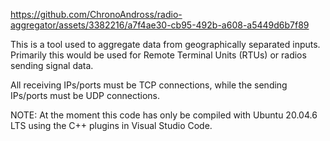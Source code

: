 https://github.com/ChronoAndross/radio-aggregator/assets/3382216/a7f4ae30-cb95-492b-a608-a5449d6b7f89

This is a tool used to aggregate data from geographically separated inputs. Primarily this would be used for Remote Terminal Units (RTUs) or radios sending signal data.

All receiving IPs/ports must be TCP connections, while the sending IPs/ports must be UDP connections.

NOTE: At the moment this code has only be compiled with Ubuntu 20.04.6 LTS using the C++ plugins in Visual Studio Code.
